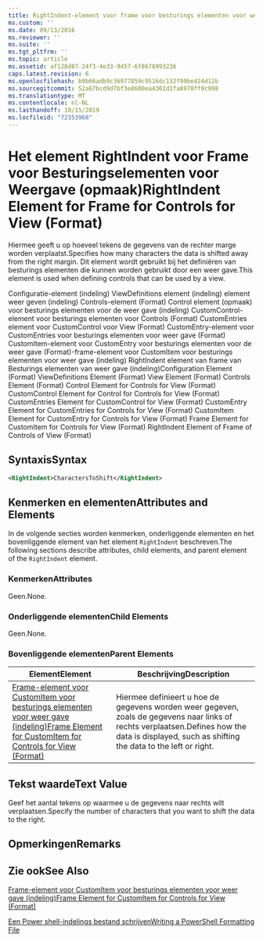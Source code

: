 ```yaml
---
title: RightIndent-element voor frame voor besturings elementen voor weer gave (indeling) | Microsoft Docs
ms.custom: ''
ms.date: 09/13/2016
ms.reviewer: ''
ms.suite: ''
ms.tgt_pltfrm: ''
ms.topic: article
ms.assetid: af128d87-24f3-4e33-9457-6f8678993236
caps.latest.revision: 6
ms.openlocfilehash: b9b66adb9c36977859c9516dc132f99be424d12b
ms.sourcegitcommit: 52a67bcd9d7bf3e8600ea4302d1fa8970ff9c998
ms.translationtype: MT
ms.contentlocale: nl-NL
ms.lasthandoff: 10/15/2019
ms.locfileid: "72353968"
---
```

# <a name="rightindent-element-for-frame-for-controls-for-view-format"></a><span data-ttu-id="e6402-102">Het element RightIndent voor Frame voor Besturingselementen voor Weergave (opmaak)</span><span class="sxs-lookup"><span data-stu-id="e6402-102">RightIndent Element for Frame for Controls for View (Format)</span></span>

<span data-ttu-id="e6402-103">Hiermee geeft u op hoeveel tekens de gegevens van de rechter marge worden verplaatst.</span><span class="sxs-lookup"><span data-stu-id="e6402-103">Specifies how many characters the data is shifted away from the right margin.</span></span> <span data-ttu-id="e6402-104">Dit element wordt gebruikt bij het definiëren van besturings elementen die kunnen worden gebruikt door een weer gave.</span><span class="sxs-lookup"><span data-stu-id="e6402-104">This element is used when defining controls that can be used by a view.</span></span>

<span data-ttu-id="e6402-105">Configuratie-element (indeling) ViewDefinitions element (indeling) element weer geven (indeling) Controls-element (Format) Control element (opmaak) voor besturings elementen voor de weer gave (indeling) CustomControl-element voor besturings elementen voor Controls (Format) CustomEntries element voor CustomControl voor View (Format) CustomEntry-element voor CustomEntries voor besturings elementen voor weer gave (Format) CustomItem-element voor CustomEntry voor besturings elementen voor de weer gave (Format)-frame-element voor CustomItem voor besturings elementen voor weer gave (indeling) RightIndent element van frame van Besturings elementen van weer gave (indeling)</span><span class="sxs-lookup"><span data-stu-id="e6402-105">Configuration Element (Format) ViewDefinitions Element (Format) View Element (Format) Controls Element (Format) Control Element for Controls for View (Format) CustomControl Element for Control for Controls for View (Format) CustomEntries Element for CustomControl for View (Format) CustomEntry Element for CustomEntries for Controls for View (Format) CustomItem Element for CustomEntry for Controls for View (Format) Frame Element for CustomItem for Controls for View (Format) RightIndent Element of Frame of Controls of View (Format)</span></span>

## <a name="syntax"></a><span data-ttu-id="e6402-106">Syntaxis</span><span class="sxs-lookup"><span data-stu-id="e6402-106">Syntax</span></span>

```xml
<RightIndent>CharactersToShift</RightIndent>
```

## <a name="attributes-and-elements"></a><span data-ttu-id="e6402-107">Kenmerken en elementen</span><span class="sxs-lookup"><span data-stu-id="e6402-107">Attributes and Elements</span></span>

<span data-ttu-id="e6402-108">In de volgende secties worden kenmerken, onderliggende elementen en het bovenliggende element van het element `RightIndent` beschreven.</span><span class="sxs-lookup"><span data-stu-id="e6402-108">The following sections describe attributes, child elements, and parent element of the `RightIndent` element.</span></span>

### <a name="attributes"></a><span data-ttu-id="e6402-109">Kenmerken</span><span class="sxs-lookup"><span data-stu-id="e6402-109">Attributes</span></span>

<span data-ttu-id="e6402-110">Geen.</span><span class="sxs-lookup"><span data-stu-id="e6402-110">None.</span></span>

### <a name="child-elements"></a><span data-ttu-id="e6402-111">Onderliggende elementen</span><span class="sxs-lookup"><span data-stu-id="e6402-111">Child Elements</span></span>

<span data-ttu-id="e6402-112">Geen.</span><span class="sxs-lookup"><span data-stu-id="e6402-112">None.</span></span>

### <a name="parent-elements"></a><span data-ttu-id="e6402-113">Bovenliggende elementen</span><span class="sxs-lookup"><span data-stu-id="e6402-113">Parent Elements</span></span>

|<span data-ttu-id="e6402-114">Element</span><span class="sxs-lookup"><span data-stu-id="e6402-114">Element</span></span>|<span data-ttu-id="e6402-115">Beschrijving</span><span class="sxs-lookup"><span data-stu-id="e6402-115">Description</span></span>|
|-------------|-----------------|
|[<span data-ttu-id="e6402-116">Frame-element voor CustomItem voor besturings elementen voor weer gave (indeling)</span><span class="sxs-lookup"><span data-stu-id="e6402-116">Frame Element for CustomItem for Controls for View (Format)</span></span>](./frame-element-for-customitem-for-controls-for-view-format.md)|<span data-ttu-id="e6402-117">Hiermee definieert u hoe de gegevens worden weer gegeven, zoals de gegevens naar links of rechts verplaatsen.</span><span class="sxs-lookup"><span data-stu-id="e6402-117">Defines how the data is displayed, such as shifting the data to the left or right.</span></span>|

## <a name="text-value"></a><span data-ttu-id="e6402-118">Tekst waarde</span><span class="sxs-lookup"><span data-stu-id="e6402-118">Text Value</span></span>

<span data-ttu-id="e6402-119">Geef het aantal tekens op waarmee u de gegevens naar rechts wilt verplaatsen.</span><span class="sxs-lookup"><span data-stu-id="e6402-119">Specify the number of characters that you want to shift the data to the right.</span></span>

## <a name="remarks"></a><span data-ttu-id="e6402-120">Opmerkingen</span><span class="sxs-lookup"><span data-stu-id="e6402-120">Remarks</span></span>

## <a name="see-also"></a><span data-ttu-id="e6402-121">Zie ook</span><span class="sxs-lookup"><span data-stu-id="e6402-121">See Also</span></span>

[<span data-ttu-id="e6402-122">Frame-element voor CustomItem voor besturings elementen voor weer gave (indeling)</span><span class="sxs-lookup"><span data-stu-id="e6402-122">Frame Element for CustomItem for Controls for View (Format)</span></span>](./frame-element-for-customitem-for-controls-for-view-format.md)

[<span data-ttu-id="e6402-123">Een Power shell-indelings bestand schrijven</span><span class="sxs-lookup"><span data-stu-id="e6402-123">Writing a PowerShell Formatting File</span></span>](./writing-a-powershell-formatting-file.md)
